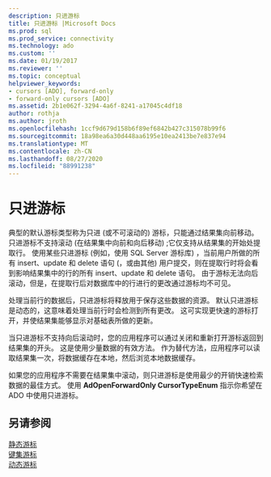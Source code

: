 ```yaml
---
description: 只进游标
title: 只进游标 |Microsoft Docs
ms.prod: sql
ms.prod_service: connectivity
ms.technology: ado
ms.custom: ''
ms.date: 01/19/2017
ms.reviewer: ''
ms.topic: conceptual
helpviewer_keywords:
- cursors [ADO], forward-only
- forward-only cursors [ADO]
ms.assetid: 2b1e062f-3294-4a6f-8241-a17045c4df18
author: rothja
ms.author: jroth
ms.openlocfilehash: 1ccf9d679d158b6f89ef6842b427c315078b99f6
ms.sourcegitcommit: 18a98ea6a30d448aa6195e10ea2413be7e837e94
ms.translationtype: MT
ms.contentlocale: zh-CN
ms.lasthandoff: 08/27/2020
ms.locfileid: "88991238"
---
```

# <a name="forward-only-cursors"></a>只进游标
典型的默认游标类型称为只进 (或不可滚动的) 游标，只能通过结果集向前移动。 只进游标不支持滚动 (在结果集中向前和向后移动) ;它仅支持从结果集的开始处提取行。 使用某些只进游标 (例如，使用 SQL Server 游标库) ，当前用户所做的所有 insert、update 和 delete 语句 (，或由其他) 用户提交，则在提取行时将会看到影响结果集中的行的所有 insert、update 和 delete 语句。 由于游标无法向后滚动，但是，在提取行后对数据库中的行进行的更改通过游标均不可见。  
  
 处理当前行的数据后，只进游标将释放用于保存这些数据的资源。 默认只进游标是动态的，这意味着处理当前行时会检测到所有更改。 这可实现更快速的游标打开，并使结果集能够显示对基础表所做的更新。  
  
 当只进游标不支持向后滚动时，您的应用程序可以通过关闭和重新打开游标返回到结果集的开头。 这是使用少量数据的有效方法。 作为替代方法，应用程序可以读取结果集一次，将数据缓存在本地，然后浏览本地数据缓存。  
  
 如果您的应用程序不需要在结果集中滚动，则只进游标是使用最少的开销快速检索数据的最佳方式。 使用 **AdOpenForwardOnly CursorTypeEnum** 指示你希望在 ADO 中使用只进游标。  
  
## <a name="see-also"></a>另请参阅  
 [静态游标](./static-cursors.md)   
 [键集游标](./keyset-cursors.md)   
 [动态游标](./dynamic-cursors.md)